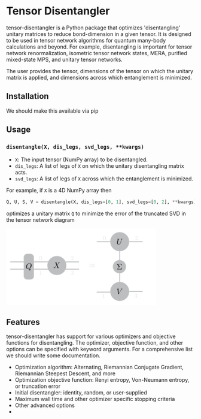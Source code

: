 # Tensor Disentangler

tensor-disentangler is a Python package that optimizes 'disentangling' unitary matrices to reduce bond-dimension in a given tensor. It is designed to be used in tensor network algorithms for quantum many-body calculations and beyond. For example, disentangling is important for tensor network renormalization, isometric tensor network states, MERA, purified mixed-state MPS, and unitary tensor networks. 

The user provides the tensor, dimensions of the tensor on which the unitary matrix is applied, and dimensions across which entanglement is minimized. 

## Installation 

We should make this available via pip

## Usage

### `disentangle(X, dis_legs, svd_legs, **kwargs)`

- `X`: The input tensor (NumPy array) to be disentangled.
- `dis_legs`: A list of legs of `X` on which the unitary disentangling matrix acts.
- `svd_legs`: A list of legs of `X` across which the entanglement is minimized.

For example, if `X` is a 4D NumPy array then

```python
Q, U, S, V = disentangle(X, dis_legs=[0, 1], svd_legs=[0, 2], **kwargs)
```
optimizes a unitary matrix `Q` to minimize the error of the truncated SVD in the tensor network diagram

<img src="images/dis_4ten.svg" alt="Disentangling Diagram" width="400"/>

## Features
tensor-disentangler has support for various optimizers and objective functions for disentangling. 
The optimizer, objective function, and other options can be specified with keyword arguments. For a comprehensive list we should write some documentation. 

- Optimization algorithm: Alternating, Riemannian Conjugate Gradient, Riemannian Steepest Descent, and more
- Optimization objective function: Renyi entropy, Von-Neumann entropy, or truncation error
- Initial disentangler: identity, random, or user-supplied
- Maximum wall time and other optimizer specific stopping criteria
- Other advanced options
- 
